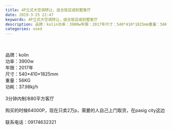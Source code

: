 ```yaml
---
title: 4P立式大空调转让，适合饭店或别墅客厅
date: 2019-3-25 22:47
keywords: 4P立式大空调转让，适合饭店或别墅客厅
description: 品牌：kolin功率：3900w年限：2017年尺寸：540*410*1825mm重量：56KG功耗：37.98kj/h3分钟内制冷80平方客厅购买的时候64000P，现在只卖2万p，需要的人自己上门取货，在pasigcity这边联系电话：
categories: used
---
```

<td class="t_f" id="postmessage_3307311">

<br/>
<br/>
品牌：kolin<br/>
功率：3900w<br/>
年限：2017年<br/>
尺寸：540*410*1825mm<br/>
重量：56KG<br/>
功耗：37.98kj/h<br/>
<br/>
3分钟内制冷80平方客厅<br/>
<br/>
购买的时候64000P，现在只卖2万p，需要的人自己上门取货，在pasig city这边<br/>
<br/>
联系电话：09174632321<br/>
</td>
